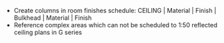 - Create columns in room finishes schedule: <span class="transform-to-uppercase"> CEILING | Material | Finish | Bulkhead | Material | Finish </span>
- Reference complex areas which can not be scheduled to <span class="highlight-red">1:50</span> reflected ceiling plans in G series